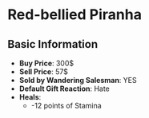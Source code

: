 # Red-bellied Piranha

## Basic Information

- **Buy Price**: 300$
- **Sell Price**: 57$
- **Sold by Wandering Salesman**: YES
- **Default Gift Reaction**: Hate
- **Heals**:
  - -12 points of Stamina